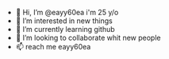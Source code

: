 - 👋 Hi, I’m @eayy60ea i'm 25 y/o
- 👀 I’m interested in new things
- 🌱 I’m currently learning github
- 💞️ I’m looking to collaborate whit new people
- 📫 reach me eayy60ea

<!---
eayy60ea/eayy60ea is a ✨ special ✨ repository because its `README.md` (this file) appears on your GitHub profile.
You can click the Preview link to take a look at your changes.
--->
